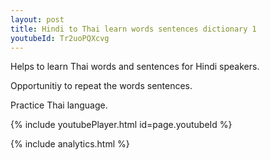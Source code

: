 ```yaml
---
layout: post
title: Hindi to Thai learn words sentences dictionary 1 
youtubeId: Tr2uoPQXcvg
---
```

 
 
Helps to learn Thai words and sentences for Hindi speakers.

Opportunitiy to repeat the words sentences. 

Practice Thai language. 
 
{% include youtubePlayer.html id=page.youtubeId %}
 
 
{% include analytics.html %}